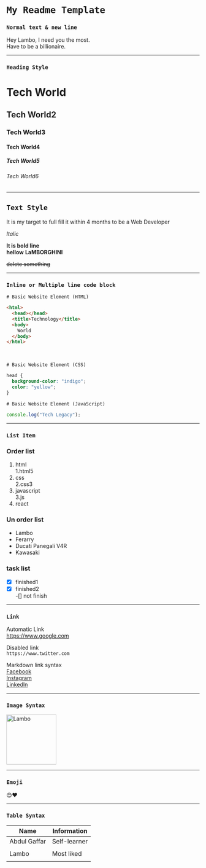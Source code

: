 <!--markdown syntax-->

# `My Readme Template`

### `Normal text & new line`

<P>Hey Lambo, I need you the most. <br>
Have to be a billionaire.</P>

---

### `Heading Style`

# Tech World

## Tech World2

### Tech World3

#### Tech World4

##### Tech World5

###### Tech World6

---

## `Text Style`

<p>It is my target to full fill it within 4 months to be a Web Developer</p>

_Italic_

**It is bold line**<br>
**hellow**
**LaMBORGHINI**

~~delete something~~

---

### `Inline or Multiple line code block`

`# Basic Website Element (HTML)`

```html
<html>
  <head></head>
  <title>Technology</title>
  <body>
    World
  </body>
</html>
```

 <br>

`# Basic Website Element (CSS)`

```css
head {
  background-color: "indigo";
  color: "yellow";
}
```

`# Basic Website Element (JavaScript)`

```javascript
console.log("Tech Legacy");
```

---

### `List Item`

### Order list

1. html  
   1.html5
2. css  
   2.css3
3. javascript  
   3.js
4. react

### Un order list

- Lambo
- Ferarry
- Ducati Panegali V4R
- Kawasaki

### task list

-[x] finished1  
-[x] finished2  
-[] not finish

---

### `Link`

Automatic Link  
 https://www.google.com

Disabled link  
 `https://www.twitter.com`

Markdown link syntax  
 [Facebook](https://www.facebook.com)  
 [Instagram](https://www.instagram.com)  
 [LinkedIn][url]

---

<!--Link info-->

[url]: https://www.linkedin.com

### `Image Syntax`

<!-- ![Lamborghini](https://r1.ilikewallpaper.net/ipad-wallpapers/download/2359/Lamborghini-Gallardo-ipad-wallpaper-ilikewallpaper_com.jpg) -->
<img src="https://r1.ilikewallpaper.net/ipad-wallpapers/download/2359/Lamborghini-Gallardo-ipad-wallpaper-ilikewallpaper_com.jpg" width="130rem" title="Lambo"/>

---

### `Emoji`

😊❤️

---

### `Table Syntax`

<!-- | Name    | Information  |
| ------- | ------------ |
| Gaffar  | Self-learner |
|         |
| Lambo   | Most liked  |
| ------- | ---------   | -->

| Name         | Information  |
| ------------ | ------------ |
| Abdul Gaffar | Self-learner |
||  
|Lambo| Most liked| 
||
